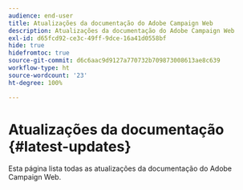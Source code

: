 ```yaml
---
audience: end-user
title: Atualizações da documentação do Adobe Campaign Web
description: Atualizações da documentação do Adobe Campaign Web
exl-id: d65fcd92-ce3c-49ff-9dce-16a41d0558bf
hide: true
hidefromtoc: true
source-git-commit: d6c6aac9d9127a770732b709873008613ae8c639
workflow-type: ht
source-wordcount: '23'
ht-degree: 100%

---
```


# Atualizações da documentação {#latest-updates}

Esta página lista todas as atualizações da documentação do Adobe Campaign Web.